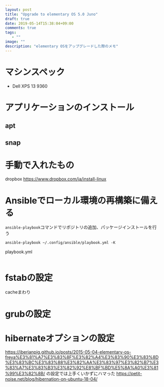 ```yaml
---
layout: post
title: "Upgrade to elementary OS 5.0 Juno"
draft: true
date: 2019-05-14T15:38:04+09:00
comments: true
tags: 
   - ""
image: ""
description: "elementary OSをアップグレードした際のメモ"
---
```


# マシンスペック
- Dell XPS 13 9360


# アプリケーションのインストール
## apt

## snap

# 手動で入れたもの

dropbox https://www.dropbox.com/ja/install-linux




# Ansibleでローカル環境の再構築に備える

`ansible-playbook`コマンドでリポジトリの追加、パッケージインストールを行う
```
ansible-playbook ~/.config/ansible/playbook.yml -K
```

playbook.yml
```
```

# fstabの設定
cacheまわり

# grubの設定

# hibernateオプションの設定

https://iberianpig.github.io/posts/2015-05-04-elementary-os-freya%E3%81%A7%E3%83%8F%E3%82%A4%E3%83%90%E3%83%8D%E3%83%BC%E3%83%88%E3%82%AA%E3%83%97%E3%82%B7%E3%83%A7%E3%83%B3%E3%82%92%E8%BF%BD%E5%8A%A0%E3%81%99%E3%82%8B/
の設定では上手くいかずにハマった
https://petit-noise.net/blog/hibernation-on-ubuntu-18-04/
